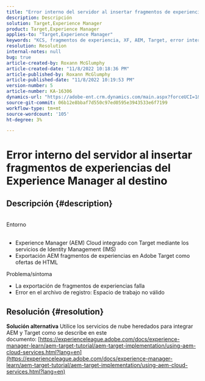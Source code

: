 ```yaml
---
title: "Error interno del servidor al insertar fragmentos de experiencias de Experience Manager a destino"
description: Descripción
solution: Target,Experience Manager
product: Target,Experience Manager
applies-to: "Target,Experience Manager"
keywords: "KCS, fragmentos de experiencia, XF, AEM, Target, error interno del servidor"
resolution: Resolution
internal-notes: null
bug: true
article-created-by: Roxann McGlumphy
article-created-date: "11/8/2022 10:18:36 PM"
article-published-by: Roxann McGlumphy
article-published-date: "11/8/2022 10:19:53 PM"
version-number: 5
article-number: KA-16306
dynamics-url: "https://adobe-ent.crm.dynamics.com/main.aspx?forceUCI=1&pagetype=entityrecord&etn=knowledgearticle&id=ab630748-b35f-ed11-9561-6045bd006704"
source-git-commit: 06b12e8bbaf7d550c97ed0595e3943533e6f7199
workflow-type: tm+mt
source-wordcount: '105'
ht-degree: 3%

---
```


# Error interno del servidor al insertar fragmentos de experiencias del Experience Manager al destino

## Descripción {#description}

<br>Entorno<br><br>
- Experience Manager (AEM) Cloud integrado con Target mediante los servicios de Identity Management (IMS)
- Exportación AEM fragmentos de experiencias en Adobe Target como ofertas de HTML

Problema/síntoma
- La exportación de fragmentos de experiencias falla
- Error en el archivo de registro: Espacio de trabajo no válido



## Resolución {#resolution}

<b>Solución alternativa</b>
Utilice los servicios de nube heredados para integrar AEM y Target como se describe en este documento: [https://experienceleague.adobe.com/docs/experience-manager-learn/aem-target-tutorial/aem-target-implementation/using-aem-cloud-services.html?lang=en](https://experienceleague.adobe.com/docs/experience-manager-learn/aem-target-tutorial/aem-target-implementation/using-aem-cloud-services.html?lang=en)


